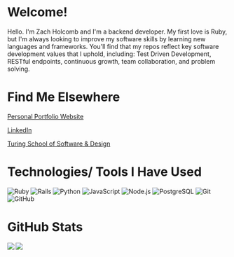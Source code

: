 # Welcome!
Hello. I'm Zach Holcomb and I'm a backend developer. My first love is Ruby, but I'm always looking to improve my software skills by learning new languages and frameworks. You'll find that my repos reflect key software development values that I uphold, including: Test Driven Development, RESTful endpoints, continuous growth, team collaboration, and problem solving.

# Find Me Elsewhere
[Personal Portfolio Website](https://zachholcomb.github.io/)

[LinkedIn](https://www.linkedin.com/in/zach-holcomb-4569741a5/)

[Turing School of Software & Design](https://alumni.turing.io/alumni/zach-holcomb)

# Technologies/ Tools I Have Used
![Ruby](https://img.shields.io/badge/-Ruby-000000?style=flat&logo=ruby&logoColor=A80707)
![Rails](https://img.shields.io/badge/-Rails-000000?style=flat&logo=ruby-on-rails&logoColor=A80707)
![Python](https://img.shields.io/badge/-Python-000000?style=flat&logo=python)
![JavaScript](https://img.shields.io/badge/-JavaScript-000000?style=flat&logo=javascript)
![Node.js](https://img.shields.io/badge/-Node.js-000000?style=flat&logo=node.js&logoColor=339933)
![PostgreSQL](https://img.shields.io/badge/-PostgreSQL-000000?style=flat&logo=postgresql&logoColor=12175B)
![Git](https://img.shields.io/badge/-Git-000000?style=flat&logo=git&logoColor=F05032)
![GitHub](https://img.shields.io/badge/-GitHub-000000?style=flat&logo=github&logoColor=FFFFFF)

# GitHub Stats
<a href="https://github.com/anuraghazra/github-readme-stats">
  <img align="left" src="https://github-readme-stats.vercel.app/api?username=zachholcomb&count_private=true&show_icons=true&theme=calm&hide=stars" />
</a>
<a href="https://github.com/anuraghazra/github-readme-stats">
  <img align="left" src="https://github-readme-stats.vercel.app/api/top-langs/?username=zachholcomb&show_icons=true&theme=calm&hide=CoffeeScript" />
</a>
